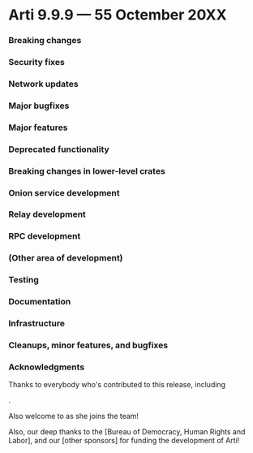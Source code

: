 
# Arti 9.9.9 — 55 Octember 20XX

<!--
Here is a blurb describing the release. It summarizes the major points,
especially the ones that the user needs to know about.

It can be multiple paragraphs.

It is followed by sections, sorted roughly in descending order of
importance.  Remove any empty sections.
It is okay to re-order or change the sections or add new ones,
but please do so judiciously.
-->

### Breaking changes

<!-- Breaking changes to `arti` or `arti-client` -->

### Security fixes

### Network updates

<!-- Changes to the list of directory authorities, or to their identity keys,
     go here.

     Changes to the list of fallbacks can go in "cleanups, minor features,
     etc" below
-->

### Major bugfixes

### Major features

<!-- This section only for features that don't appear under a specific area -->
<!-- of development. -->

### Deprecated functionality

### Breaking changes in lower-level crates

### Onion service development
### Relay development
### RPC development
### (Other area of development)

<!-- These sections are for areas where there is enough development going on -->
<!-- that it makes sense to group development by type.  Once a particular area -->
<!-- of development is settled, it makes sense to omit its section, -->
<!-- and put its changes into a less area-specific section.  -->

### Testing

<!-- This section is for new test cases, and updates to existing tests. -->
<!-- But!  Tests added for work done in this same release shouldn't go here.
     Those don't normally need be described separately.
     If there are separate MRs/tickets for them,
     list them alongside the MRs/tickets for the feature/bugfix. -->

### Documentation

### Infrastructure

<!-- This section is for changes in our infrastructure, including
     CI, scripting, and so forth. -->

### Cleanups, minor features, and bugfixes



### Acknowledgments

Thanks to everybody who's contributed to this release, including
<!-- (output of ./maint/thanks goes here) -->.
Also welcome to <!-- new employee name goes here --> as she joins the team!

Also, our deep thanks to
the [Bureau of Democracy, Human Rights and Labor],
and our [other sponsors]
for funding the development of Arti!

<!-- links go here -->
